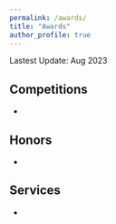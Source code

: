 ```yaml
---
permalink: /awards/
title: "Awards"
author_profile: true
---
```


Lastest Update: Aug 2023 &nbsp;

## Competitions

- 

## Honors

- 

## Services

- 

